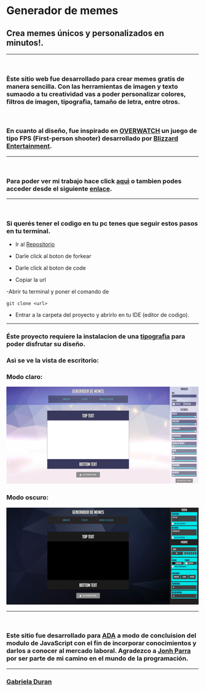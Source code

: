 # Generador de memes

## Crea memes únicos y personalizados en minutos!.

***
<br> 

### Èste sitio web fue desarrollado para crear memes gratis de manera sencilla. Con las herramientas de imagen y texto sumaodo a tu creatividad vas a poder personalizar colores, filtros de imagen, tipografia, tamaño de letra, entre otros.

<br>

### En cuanto al diseño, fue inspirado en [OVERWATCH](https://playoverwatch.com/es-es/) un juego de tipo FPS (First-person shooter) desarrollado por [Blizzard Entertainment](https://www.blizzard.com/es-es/).

***
<br>

### Para poder ver mi trabajo hace click [aquì](https://mandisa-94.github.io/generador-de-memes/) o tambien podes acceder desde el siguiente [enlace](https://generador-de-memes.netlify.app/).

***
<br>

### Si querés tener el codigo en tu pc tenes que seguir estos pasos en tu terminal.

- Ir al [Repositorio](https://github.com/Mandisa-94/generador-de-memes)

- Darle click al boton de forkear

- Darle click al boton de code

- Copiar la url

-Abrir tu terminal y poner el comando de 
```
git clone <url>
```
- Entrar a la carpeta del proyecto y abrirlo en tu IDE (editor de codigo).

***

### Éste proyecto requiere la instalacion de una [tipografìa](https://github.com/Mandisa-94/generador-de-memes/tree/master/Tipografia/bignoodletitling) para poder disfrutar su diseño.



### Asì se ve la vista de escritorio:

### Modo claro: 
![Imagen](./Img/screencapture-memes.png)

### Modo oscuro:
![Imagen](./Img/screencapture-memes-dark.png)

***
<br>

### Este sitio fue desarrollado para [ADA](https://www.linkedin.com/school/ada-itw/) a modo de concluision del modulo de JavaScript con el fin de incorporar conocimientos y darlos a conocer al mercado laboral. Agradezco a [Jonh Parra](https://www.linkedin.com/in/jonathanparrazavala/) por ser parte de mi camino en el mundo de la programación.
***

### [Gabriela Duran](https://www.linkedin.com/in/gabriela-duran94/)



